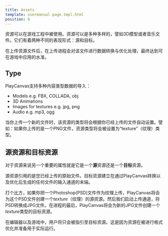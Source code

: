 ```yaml
---
title: Assets
template: usermanual-page.tmpl.html
position: 6
---
```


资源可以在游戏工程中被使用。资源可以是多种多样的，譬如3D模型或者音乐文件。它们有着两种不同的表现形式：源和目标。

在上传资源文件后，在上传进程会对该文件进行数据转换与优化处理，最终达到可在游戏中应用的水准。

## Type

PlayCanvas支持多种内容类型数据的导入：

* Models e.g. FBX, COLLADA, obj
* 3D Animations
* Images for textures e.g. jpg, png
* Audio e.g. mp3, ogg

当你上传一个新的文件时，该资源的类型将会根据你已经上传的文件自动设置。譬如：如果你上传的是一个PNG文件，资源类型将会被设置为“texture”（纹理）类型。

## 源资源和目标资源

对于资源来说另一个重要的属性就是它是一个**源**资源还是一个**目标**资源。

源资源引用的是您已经上传的原始文件。目标资源建立在通过PlayCanvas转换以及优化后生成的任何文件的输入通道的末端。

打个比方，如果你把一个Photoshop(PSD)文件作为纹理上传，PlayCanvas将会为这个PSD文件创建一个*texture*（纹理）的源资源。然后我们启动上传通道，将PSD转换成JPG文件。在进程的最后，PlayCanvas将会为新的JPG文件创建一个*texture*类型的目标资源。

在编辑器以及游戏中，用户将只会被指引至目标资源。这是因为资源在被进行格式优化并准备用于实际运行。

